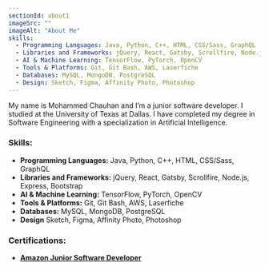 ```yaml
---
sectionId: about1
imageSrc: ""
imageAlt: "About Me"
skills:
  - Programming Languages: Java, Python, C++, HTML, CSS/Sass, GraphQL
  - Libraries and Frameworks: jQuery, React, Gatsby, Scrollfire, Node.js, Express, Bootstrap
  - AI & Machine Learning: TensorFlow, PyTorch, OpenCV
  - Tools & Platforms: Git, Git Bash, AWS, Laserfiche
  - Databases: MySQL, MongoDB, PostgreSQL
  - Design: Sketch, Figma, Affinity Photo, Photoshop
---
```


My name is Mohammed Chauhan and I’m a junior software developer. I studied at the University of Texas at Dallas. I have completed my degree in Software Engineering with a specialization in Artificial Intelligence.

### Skills:
- **Programming Languages:** Java, Python, C++, HTML, CSS/Sass, GraphQL
- **Libraries and Frameworks:** jQuery, React, Gatsby, Scrollfire, Node.js, Express, Bootstrap
- **AI & Machine Learning:** TensorFlow, PyTorch, OpenCV
- **Tools & Platforms:** Git, Git Bash, AWS, Laserfiche
- **Databases:** MySQL, MongoDB, PostgreSQL
- **Design** Sketch, Figma, Affinity Photo, Photoshop

### Certifications:
- [**Amazon Junior Software Developer**](/Cert1.pdf)

